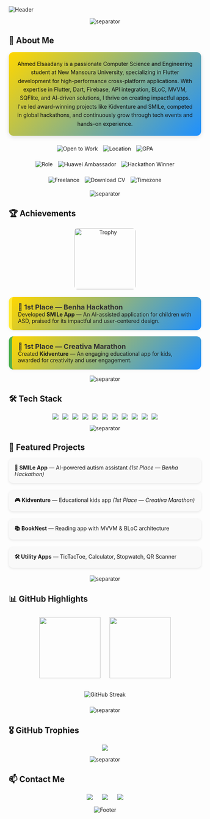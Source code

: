 <!-- ===========================
     Ahmed Elsaadany — README
=========================== -->

<!-- Gradient Header with Enhanced Animation -->
<img src="https://capsule-render.vercel.app/api?type=waving&color=gradient&height=180&section=header&text=Ahmed%20Elsaadany%20%7C%20Flutter%20Developer&fontColor=ffffff&fontSize=36&animation=scaleIn&fontAlignY=40" alt="Header"/>




<!-- Animated Separator -->
<p align="center">
  <img src="https://capsule-render.vercel.app/api?type=rect&color=gradient&height=8&animation=twinkling" alt="separator" />
</p>

## 🚀 About Me

<div style="background: linear-gradient(135deg, #ffd700, #1e90ff); padding: 20px; border-radius: 12px; box-shadow: 0 4px 12px rgba(0,0,0,0.1); margin-bottom: 20px; text-align: center;">
  <p style="font-size: 14px; line-height: 1.6; color: #111; margin: 0; display: inline-block; max-width: 900px;">
    Ahmed Elsaadany is a passionate Computer Science and Engineering student at New Mansoura University, specializing in Flutter development for high-performance cross-platform applications. With expertise in Flutter, Dart, Firebase, API integration, BLoC, MVVM, SQFlite, and AI-driven solutions, I thrive on creating impactful apps. I've led award-winning projects like Kidventure and SMILe, competed in global hackathons, and continuously grow through tech events and hands-on experience.
  </p>
</div>

<!-- Status Badges with Hover Effects -->
<p align="center">
  <a href="https://www.linkedin.com/in/ahmed-elsa3dany/" style="text-decoration: none;">
    <img src="https://img.shields.io/badge/Open_to_Work-Yes-2ea44f?style=for-the-badge&logo=briefcase&logoColor=white" alt="Open to Work" style="transition: transform 0.3s; margin: 5px;" onmouseover="this.style.transform='scale(1.1)'" onmouseout="this.style.transform='scale(1)'"/>
  </a>
  <img src="https://img.shields.io/badge/Location-Egypt-ffcc00?style=for-the-badge&logo=map-pin&logoColor=black" alt="Location" style="transition: transform 0.3s; margin: 5px;" onmouseover="this.style.transform='scale(1.1)'" onmouseout="this.style.transform='scale(1)'"/>
  <img src="https://img.shields.io/badge/GPA-3.6%20%2F%204.0-0066ff?style=for-the-badge&logo=graduation-cap&logoColor=white" alt="GPA" style="transition: transform 0.3s; margin: 5px;" onmouseover="this.style.transform='scale(1.1)'" onmouseout="this.style.transform='scale(1)'"/>
</p>

<p align="center">
  <img src="https://img.shields.io/badge/Role-Flutter%20Developer-02569B?style=for-the-badge&logo=flutter&logoColor=white" alt="Role" style="transition: transform 0.3s; margin: 5px;" onmouseover="this.style.transform='scale(1.1)'" onmouseout="this.style.transform='scale(1)'"/>
  <img src="https://img.shields.io/badge/Huawei%20Ambassador-0a74ff?style=for-the-badge&logo=huawei&logoColor=white" alt="Huawei Ambassador" style="transition: transform 0.3s; margin: 5px;" onmouseover="this.style.transform='scale(1.1)'" onmouseout="this.style.transform='scale(1)'"/>
  <img src="https://img.shields.io/badge/Hackathon%20Winner-FF6F00?style=for-the-badge&logo=trophy&logoColor=white" alt="Hackathon Winner" style="transition: transform 0.3s; margin: 5px;" onmouseover="this.style.transform='scale(1.1)'" onmouseout="this.style.transform='scale(1)'"/>
</p>

<p align="center">
  <img src="https://img.shields.io/badge/Freelance-Available-00b894?style=for-the-badge&logo=freelancer&logoColor=white" alt="Freelance" style="transition: transform 0.3s; margin: 5px;" onmouseover="this.style.transform='scale(1.1)'" onmouseout="this.style.transform='scale(1)'"/>
  <a href="./Ahmed_Elsaadany_CV.pdf" download style="text-decoration: none;">
    <img src="https://img.shields.io/badge/Download%20CV-PDF-D14836?style=for-the-badge&logo=adobe-acrobat-reader&logoColor=white" alt="Download CV" style="transition: transform 0.3s; margin: 5px;" onmouseover="this.style.transform='scale(1.1)'" onmouseout="this.style.transform='scale(1)'"/>
  </a>
  <img src="https://img.shields.io/badge/Timezone-Africa%2FCairo-0066ff?style=for-the-badge&logo=clock&logoColor=white" alt="Timezone" style="transition: transform 0.3s; margin: 5px;" onmouseover="this.style.transform='scale(1.1)'" onmouseout="this.style.transform='scale(1)'"/>
</p>

<!-- Animated Separator -->
<p align="center">
  <img src="https://capsule-render.vercel.app/api?type=rect&color=gradient&height=8&animation=twinkling" alt="separator" />
</p>

## 🏆 Achievements

<div align="center">
  <img src="https://img.icons8.com/fluency/260/trophy.png" width="160" alt="Trophy" style="border-radius:8px; margin-bottom:20px; animation: bounce 2s infinite;" />
</div>



<div style="background: linear-gradient(135deg, #ffd700, #1e90ff); padding:16px; border-radius:12px; margin-bottom:16px; border-left:8px solid #FFEB3B; box-shadow: 0 2px 8px rgba(0,0,0,0.05); transition: transform 0.3s;" onmouseover="this.style.transform='scale(1.02)'" onmouseout="this.style.transform='scale(1)'">
  <strong style="font-size:18px; color:#333;">🥇 1st Place — Benha Hackathon</strong><br>
  Developed <strong>SMILe App</strong> — An AI-assisted application for children with ASD, praised for its impactful and user-centered design.
</div>

<div style="background: linear-gradient(135deg, #ffd700, #1e90ff); padding:16px; border-radius:12px; margin-bottom:16px; border-left:8px solid #4CAF50; box-shadow: 0 2px 8px rgba(0,0,0,0.05); transition: transform 0.3s;" onmouseover="this.style.transform='scale(1.02)'" onmouseout="this.style.transform='scale(1)'">
  <strong style="font-size:18px; color:#333;">🥇 1st Place — Creativa Marathon</strong><br>
  Created <strong>Kidventure</strong> — An engaging educational app for kids, awarded for creativity and user engagement.
</div>

<!-- Animated Separator -->
<p align="center">
  <img src="https://capsule-render.vercel.app/api?type=rect&color=gradient&height=8&animation=twinkling" alt="separator" />
</p>

## 🛠️ Tech Stack
<p align="center" style="display: flex; flex-wrap: wrap; justify-content: center; gap: 10px;">
  <img src="https://img.shields.io/badge/Dart-0175C2?style=for-the-badge&logo=dart&logoColor=white" style="transition: transform 0.3s;" onmouseover="this.style.transform='scale(1.1)'" onmouseout="this.style.transform='scale(1)'"/>
  <img src="https://img.shields.io/badge/Flutter-02569B?style=for-the-badge&logo=flutter&logoColor=white" style="transition: transform 0.3s;" onmouseover="this.style.transform='scale(1.1)'" onmouseout="this.style.transform='scale(1)'"/>
  <img src="https://img.shields.io/badge/Firebase-FFCA28?style=for-the-badge&logo=firebase&logoColor=black" style="transition: transform 0.3s;" onmouseover="this.style.transform='scale(1.1)'" onmouseout="this.style.transform='scale(1)'"/>
  <img src="https://img.shields.io/badge/REST%20API-005571?style=for-the-badge&logo=postman&logoColor=white" style="transition: transform 0.3s;" onmouseover="this.style.transform='scale(1.1)'" onmouseout="this.style.transform='scale(1)'"/>
  <img src="https://img.shields.io/badge/BLoC-02569B?style=for-the-badge&logo=flutter&logoColor=white" style="transition: transform 0.3s;" onmouseover="this.style.transform='scale(1.1)'" onmouseout="this.style.transform='scale(1)'"/>
  <img src="https://img.shields.io/badge/MVVM-6C63FF?style=for-the-badge" style="transition: transform 0.3s;" onmouseover="this.style.transform='scale(1.1)'" onmouseout="this.style.transform='scale(1)'"/>
  <img src="https://img.shields.io/badge/Clean%20Architecture-FF5733?style=for-the-badge" style="transition: transform 0.3s;" onmouseover="this.style.transform='scale(1.1)'" onmouseout="this.style.transform='scale(1)'"/>
  <img src="https://img.shields.io/badge/Git-F05032?style=for-the-badge&logo=git&logoColor=white" style="transition: transform 0.3s;" onmouseover="this.style.transform='scale(1.1)'" onmouseout="this.style.transform='scale(1)'"/>
  <img src="https://img.shields.io/badge/GitHub-181717?style=for-the-badge&logo=github&logoColor=white" style="transition: transform 0.3s;" onmouseover="this.style.transform='scale(1.1)'" onmouseout="this.style.transform='scale(1)'"/>
  <img src="https://img.shields.io/badge/Figma-F24E1E?style=for-the-badge&logo=figma&logoColor=white" style="transition: transform 0.3s;" onmouseover="this.style.transform='scale(1.1)'" onmouseout="this.style.transform='scale(1)'"/>
  <img src="https://img.shields.io/badge/Postman-FF6C37?style=for-the-badge&logo=postman&logoColor=white" style="transition: transform 0.3s;" onmouseover="this.style.transform='scale(1.1)'" onmouseout="this.style.transform='scale(1)'"/>
</p>

<!-- Animated Separator -->
<p align="center">
  <img src="https://capsule-render.vercel.app/api?type=rect&color=gradient&height=8&animation=twinkling" alt="separator" />
</p>

## 📱 Featured Projects
<div style="display: grid; grid-template-columns: repeat(auto-fit, minmax(300px, 1fr)); gap: 20px; margin-bottom: 20px;">
  <div style="background: #f9f9f9; padding: 15px; border-radius: 10px; box-shadow: 0 2px 6px rgba(0,0,0,0.1); transition: transform 0.3s;" onmouseover="this.style.transform='translateY(-5px)'" onmouseout="this.style.transform='translateY(0)'">
    <strong>📲 SMILe App</strong> — AI-powered autism assistant <em>(1st Place — Benha Hackathon)</em>
  </div>
  <div style="background: #f9f9f9; padding: 15px; border-radius: 10px; box-shadow: 0 2px 6px rgba(0,0,0,0.1); transition: transform 0.3s;" onmouseover="this.style.transform='translateY(-5px)'" onmouseout="this.style.transform='translateY(0)'">
    <strong>🎮 Kidventure</strong> — Educational kids app <em>(1st Place — Creativa Marathon)</em>
  </div>
  <div style="background: #f9f9f9; padding: 15px; border-radius: 10px; box-shadow: 0 2px 6px rgba(0,0,0,0.1); transition: transform 0.3s;" onmouseover="this.style.transform='translateY(-5px)'" onmouseout="this.style.transform='translateY(0)'">
    <strong>📚 BookNest</strong> — Reading app with MVVM & BLoC architecture
  </div>
  <div style="background: #f9f9f9; padding: 15px; border-radius: 10px; box-shadow: 0 2px 6px rgba(0,0,0,0.1); transition: transform 0.3s;" onmouseover="this.style.transform='translateY(-5px)'" onmouseout="this.style.transform='translateY(0)'">
    <strong>🛠️ Utility Apps</strong> — TicTacToe, Calculator, Stopwatch, QR Scanner
  </div>
</div>

<!-- Animated Separator -->
<p align="center">
  <img src="https://capsule-render.vercel.app/api?type=rect&color=gradient&height=8&animation=twinkling" alt="separator" />
</p>

## 📊 GitHub Highlights
<p align="center">
  <img src="https://github-readme-stats.vercel.app/api?username=AhmedElsa3dany&show_icons=true&theme=tokyonight&hide_border=true&count_private=true" height="160" style="margin: 10px;" />
  <img src="https://github-readme-stats.vercel.app/api/top-langs/?username=AhmedElsa3dany&layout=compact&theme=tokyonight&hide_border=true" height="160" style="margin: 10px;" />
</p>
<p align="center">
  <img src="https://github-readme-streak-stats.herokuapp.com/?user=AhmedElsa3dany&theme=tokyonight&hide_border=true" alt="GitHub Streak" style="margin: 10px;" />
</p>

<!-- Animated Separator -->
<p align="center">
  <img src="https://capsule-render.vercel.app/api?type=rect&color=gradient&height=8&animation=twinkling" alt="separator" />
</p>

## 🎖️ GitHub Trophies
<p align="center">
  <img src="https://github-profile-trophy.vercel.app/?username=AhmedElsa3dany&theme=tokyonight&no-frame=true&no-bg=true&margin-w=15&margin-h=15&column=4" />
</p>

<!-- Animated Separator -->
<p align="center">
  <img src="https://capsule-render.vercel.app/api?type=rect&color=gradient&height=8&animation=twinkling" alt="separator" />
</p>

## 📫 Contact Me
<p align="center">
  <a href="mailto:ahmedelsaadany16112003@gmail.com" style="text-decoration: none; margin: 10px;">
    <img src="https://img.shields.io/badge/Email-D14836?style=for-the-badge&logo=gmail&logoColor=white" style="transition: transform 0.3s;" onmouseover="this.style.transform='scale(1.1)'" onmouseout="this.style.transform='scale(1)'"/>
  </a>
  <a href="https://www.linkedin.com/in/ahmed-elsa3dany/" style="text-decoration: none; margin: 10px;">
    <img src="https://img.shields.io/badge/LinkedIn-0A66C2?style=for-the-badge&logo=linkedin&logoColor=white" style="transition: transform 0.3s;" onmouseover="this.style.transform='scale(1.1)'" onmouseout="this.style.transform='scale(1)'"/>
  </a>
  <a href="https://github.com/AhmedElsa3dany" style="text-decoration: none; margin: 10px;">
    <img src="https://img.shields.io/badge/GitHub-181717?style=for-the-badge&logo=github&logoColor=white" style="transition: transform 0.3s;" onmouseover="this.style.transform='scale(1.1)'" onmouseout="this.style.transform='scale(1)'"/>
  </a>
</p>

<!-- Footer with Waving Animation -->
<p align="center">
  <img src="https://capsule-render.vercel.app/api?type=waving&color=gradient&height=120&section=footer&animation=scaleIn" alt="Footer"/>
</p>
